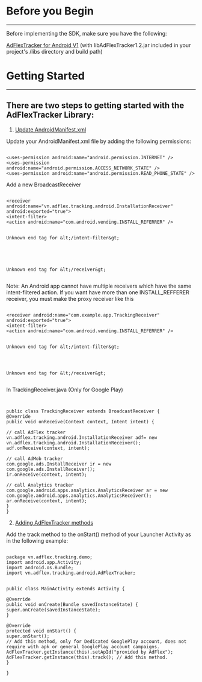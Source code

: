 # Before you Begin #

---

Before implementing the SDK, make sure you have the following:

[AdFlexTracker for Android V1](http://sdk.adflex.vn/dev/libAdFlexTracker1.2.jar) (with libAdFlexTracker1.2.jar included in your project's /libs directory and build path)

# Getting Started #

---

## There are two steps to getting started with the AdFlexTracker Library: ##
1. <u>Update AndroidManifest.xml</u>

Update your AndroidManifest.xml file by adding the following permissions:

```

<uses-permission android:name="android.permission.INTERNET" />
<uses-permission android:name="android.permission.ACCESS_NETWORK_STATE" />
<uses-permission android:name="android.permission.READ_PHONE_STATE" />
```

Add a new BroadcastReceiver

```

<receiver android:name="vn.adflex.tracking.android.InstallationReceiver"  android:exported="true">
<intent-filter>
<action android:name="com.android.vending.INSTALL_REFERRER" />


Unknown end tag for &lt;/intent-filter&gt;





Unknown end tag for &lt;/receiver&gt;


```

Note: An Android app cannot have multiple receivers which have the same intent-filtered action. If you want have more than one INSTALL\_REFFERER receiver, you must make the proxy receiver like this

```

<receiver android:name="com.example.app.TrackingReceiver" android:exported="true">
<intent-filter>
<action android:name="com.android.vending.INSTALL_REFERRER" />


Unknown end tag for &lt;/intent-filter&gt;




Unknown end tag for &lt;/receiver&gt;


```

In TrackingReceiver.java (Only for Google Play)
```


public class TrackingReceiver extends BroadcastReceiver {
@Override
public void onReceive(Context context, Intent intent) {

// call AdFlex tracker
vn.adflex.tracking.android.InstallationReceiver adf= new vn.adflex.tracking.android.InstallationReceiver();
adf.onReceive(context, intent);

// call AdMob tracker
com.google.ads.InstallReceiver ir = new com.google.ads.InstallReceiver();
ir.onReceive(context, intent);

// call Analytics tracker
com.google.android.apps.analytics.AnalyticsReceiver ar = new com.google.android.apps.analytics.AnalyticsReceiver();
ar.onReceive(context, intent);
}
}
```

2. <u>Adding AdFlexTracker methods</u>

Add the track method to the onStart() method of your Launcher Activity as in the following example:

```

package vn.adflex.tracking.demo;
import android.app.Activity;
import android.os.Bundle;
import vn.adflex.tracking.android.AdFlexTracker;


public class MainActivity extends Activity {

@Override
public void onCreate(Bundle savedInstanceState) {
super.onCreate(savedInstanceState);
}

@Override
protected void onStart() {
super.onStart();
// Add this method, only for Dedicated GooglePlay account, does not require with apk or general GooglePlay account campaigns.
AdFlexTracker.getInstance(this).setApId("provided by AdFlex");
AdFlexTracker.getInstance(this).track(); // Add this method.
}

}
```
